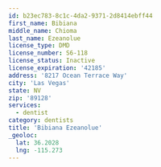 ```yaml
---
id: b23ec783-8c1c-4da2-9371-2d8414ebff44
first_name: Bibiana
middle_name: Chioma
last_name: Ezeanolue
license_type: DMD
license_number: S6-118
license_status: Inactive
license_expiration: '42185'
address: '8217 Ocean Terrace Way'
city: 'Las Vegas'
state: NV
zip: '89128'
services:
  - dentist
category: dentists
title: 'Bibiana Ezeanolue'
_geoloc:
  lat: 36.2028
  lng: -115.273
---
```

